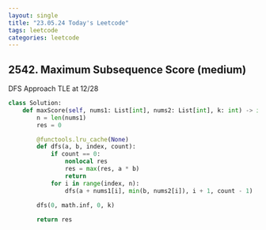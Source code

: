 ```yaml
---
layout: single
title: "23.05.24 Today's Leetcode"
tags: leetcode
categories: leetcode
---
```


## 2542. Maximum Subsequence Score (medium)

DFS Approach TLE at 12/28

```python
class Solution:
    def maxScore(self, nums1: List[int], nums2: List[int], k: int) -> int:
        n = len(nums1)
        res = 0

        @functools.lru_cache(None)
        def dfs(a, b, index, count):
            if count == 0:
                nonlocal res
                res = max(res, a * b)
                return
            for i in range(index, n):
                dfs(a + nums1[i], min(b, nums2[i]), i + 1, count - 1)
        
        dfs(0, math.inf, 0, k)

        return res
```
